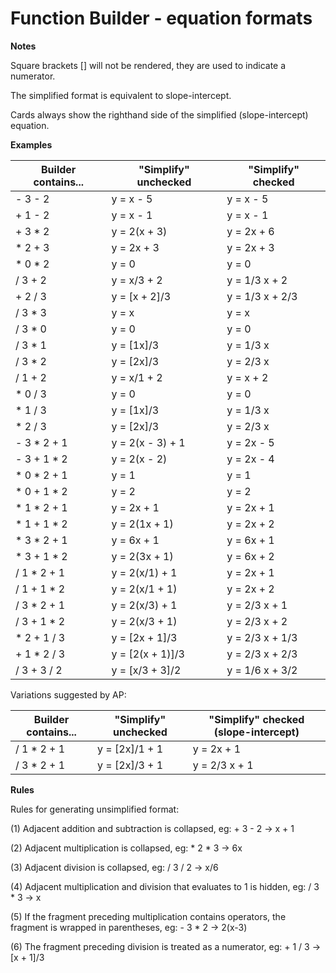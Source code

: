 Function Builder - equation formats
=============

**Notes**

Square brackets [] will not be rendered, they are used to indicate a numerator.

The simplified format is equivalent to slope-intercept.

Cards always show the righthand side of the simplified (slope-intercept) equation.

**Examples**

| Builder contains... | "Simplify" unchecked | "Simplify" checked |
| ------------- | ------------- | ------------- |
- 3 - 2	| y = x - 5 | y = x - 5 |
+ 1 - 2	| y = x - 1	| y = x - 1 |
+ 3 * 2	| y = 2(x + 3) | y = 2x + 6 |
* 2 + 3	| y = 2x + 3|  y = 2x + 3 |
* 0 * 2	| y = 0|  y = 0 |
/ 3 + 2 | y = x/3 + 2| y = 1/3 x + 2 |
+ 2 / 3 | y = [x + 2]/3 | y = 1/3 x + 2/3 |
/ 3 * 3 | y = x | y = x |
/ 3 * 0 | y = 0 | y = 0 |
/ 3 * 1 | y = [1x]/3 | y = 1/3 x |
/ 3 * 2 | y = [2x]/3 | y = 2/3 x |
/ 1 + 2 | y = x/1 + 2 | y = x + 2 |
* 0 / 3 | y = 0 | y = 0 |
* 1 / 3 | y = [1x]/3 | y = 1/3 x |
* 2 / 3 | y = [2x]/3 | y = 2/3 x |
- 3 * 2 + 1 | y = 2(x - 3) + 1 | y = 2x - 5 |
- 3 + 1 * 2 | y = 2(x - 2) | y = 2x - 4 |
* 0 * 2 + 1 | y = 1 | y = 1 |
* 0 + 1 * 2 | y = 2 | y = 2 |
* 1 * 2 + 1 | y = 2x + 1 | y = 2x + 1 |
* 1 + 1 * 2 | y = 2(1x + 1) | y = 2x + 2 |
* 3 * 2 + 1 | y = 6x + 1 | y = 6x + 1 |
* 3 + 1 * 2 | y = 2(3x + 1) | y = 6x + 2 |
/ 1 * 2 + 1 |  y = 2(x/1) + 1 | y = 2x + 1 |
/ 1 + 1 * 2 | y = 2(x/1 + 1) | y = 2x + 2 |
/ 3 * 2 + 1 | y = 2(x/3) + 1 | y = 2/3 x + 1 |
/ 3 + 1 * 2 | y = 2(x/3 + 1) | y = 2/3 x + 2 |
* 2 + 1 / 3 | y = [2x + 1]/3 | y = 2/3 x + 1/3 |
+ 1 * 2 / 3 | y = [2(x + 1)]/3 | y = 2/3 x + 2/3 |
/ 3 + 3 / 2 | y = [x/3 + 3]/2 | y = 1/6 x + 3/2 |

Variations suggested by AP:

| Builder contains...  | "Simplify" unchecked | "Simplify" checked (slope-intercept) |
| ------------- | ------------- | ------------- |
/ 1 * 2 + 1 | y = [2x]/1 + 1 | y = 2x + 1 |
/ 3 * 2 + 1 | y = [2x]/3 + 1 | y = 2/3 x + 1 |

**Rules**

Rules for generating unsimplified format:

(1) Adjacent addition and subtraction is collapsed, eg: + 3 - 2 → x + 1

(2) Adjacent multiplication is collapsed, eg: * 2 * 3 → 6x

(3) Adjacent division is collapsed, eg: / 3 / 2 → x/6

(4) Adjacent multiplication and division that evaluates to 1 is hidden, eg: / 3 * 3 → x

(5) If the fragment preceding multiplication contains operators, the fragment is wrapped in parentheses, eg: - 3 * 2 → 2(x-3)

(6) The fragment preceding division is treated as a numerator, eg: + 1 / 3 → [x + 1]/3